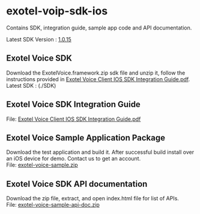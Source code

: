 # exotel-voip-sdk-ios
Contains SDK, integration guide, sample app code and API documentation.

Latest SDK Version : [1.0.15](https://github.com/exotel/exotel-voip-sdk-ios/releases/latest)

## Exotel Voice SDK
Download the ExotelVoice.framework.zip sdk file and unzip it, follow the instructions provided in [Exotel Voice Client IOS SDK Integration Guide.pdf](https://github.com/exotel/exotel-voip-sdk-ios/blob/main/Exotel%20Voice%20Client%20IOS%20SDK%20Integration%20Guide.pdf).  
Latest SDK : (./SDK)




## Exotel Voice SDK Integration Guide  
File: [Exotel Voice Client IOS SDK Integration Guide.pdf](https://github.com/exotel/exotel-voip-sdk-ios/blob/main/Exotel%20Voice%20Client%20IOS%20SDK%20Integration%20Guide.pdf)




## Exotel Voice Sample Application Package
Download the test application and build it. After successful build install over an iOS device for demo. Contact us to get an account.  
File: [exotel-voice-sample.zip](https://github.com/exotel/exotel-voip-sdk-ios/blob/main/exotel-voice-sample.zip)




## Exotel Voice SDK API documentation
Download the zip file, extract, and open index.html file for list of APIs.  
File: [exotel-voice-sample-api-doc.zip](https://github.com/exotel/exotel-voip-sdk-ios/blob/main/exotel-voice-sample-api-doc.zip)
